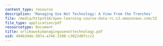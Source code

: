 ```yaml
---
content_type: resource
description: 'Managing Use Not Technology: A View From the Trenches'
file: /media/https%3A/open-learning-course-data-rc.s3.amazonaws.com/15-343-managing-transformations-in-work-organizations-and-society-spring-2002/494b34de507aa7461598c3822d0fccc2_orlikowskimanagingusenottechnology.pdf
file_type: application/pdf
resourcetype: Document
title: orlikowskimanagingusenottechnology.pdf
uid: 494b34de-507a-a746-1598-c3822d0fccc2
---
```


